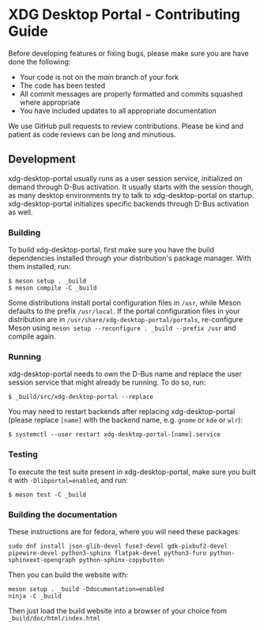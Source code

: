 # XDG Desktop Portal - Contributing Guide

Before developing features or fixing bugs, please make sure you are have done
the following:

- Your code is not on the _main_ branch of your fork
- The code has been tested
- All commit messages are properly formatted and commits squashed where
  appropriate
- You have included updates to all appropriate documentation

We use GitHub pull requests to review contributions. Please be kind and patient
as code reviews can be long and minutious.

## Development

xdg-desktop-portal usually runs as a user session service, initialized on
demand through D-Bus activation. It usually starts with the session though,
as many desktop environments try to talk to xdg-desktop-portal on startup.
xdg-desktop-portal initializes specific backends through D-Bus activation
as well.

### Building

To build xdg-desktop-portal, first make sure you have the build dependencies
installed through your distribution's package manager. With them installed,
run:

```
$ meson setup . _build
$ meson compile -C _build
```

Some distributions install portal configuration files in `/usr`, while Meson
defaults to the prefix `/usr/local`. If the portal configuration files in your
distribution are in `/usr/share/xdg-desktop-portal/portals`, re-configure
Meson using `meson setup --reconfigure . _build --prefix /usr` and compile
again.

### Running

xdg-desktop-portal needs to own the D-Bus name and replace the user session
service that might already be running. To do so, run:

```
$ _build/src/xdg-desktop-portal --replace
```

You may need to restart backends after replacing xdg-desktop-portal (please
replace `[name]` with the backend name, e.g. `gnome` or `kde` or `wlr`):

```
$ systemctl --user restart xdg-desktop-portal-[name].service
```

### Testing

To execute the test suite present in xdg-desktop-portal, make sure you built it
with `-Dlibportal=enabled`, and run:

```
$ meson test -C _build
```

### Building the documentation

These instructions are for fedora, where you will need these packages:

```
sudo dnf install json-glib-devel fuse3-devel gdk-pixbuf2-devel pipewire-devel python3-sphinx flatpak-devel python3-furo python-sphinxext-opengraph python-sphinx-copybutton
```

Then you can build the website with:

```
meson setup . _build -Ddocumentation=enabled
ninja -C _build
```

Then just load the build website into a browser of your choice from `_build/doc/html/index.html`
